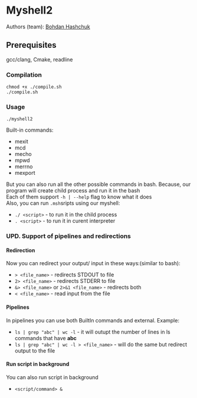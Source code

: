 
# Myshell2
Authors (team): [Bohdan Hashchuk](https://github.com/gashchukk) 
## Prerequisites
gcc/clang, Cmake, readline
### Compilation
```
chmod +x ./compile.sh
./compile.sh
```

### Usage
```
./myshell2
```
Built-in commands:
- mexit
- mcd
- mecho
- mpwd
- merrno
- mexport

But you can also run all the other possible commands in bash. Because, our program will create child process and run it in the bash<br>
Each of them support `-h | --help` flag to know what it does<br>
Also, you can run ```.msh```sripts using our myshell:
* `./ <script>` - to run it in the child process
* `. <script>` - to run it in curent interpreter

### UPD. Support of pipelines and redirections
#### Redirection
Now you can redirect your output/ input in these ways:(similar to bash):
- `> <file_name>` - redirects STDOUT to file
- `2> <file_name>` - redirects STDERR to file
- `&> <file_name>` or `2>&1 <file_name>` - redirects both
- `< <file_name>` - read input from the file
#### Pipelines
In pipelines you can use both BuiltIn commands and external. Example:
- `ls | grep "abc" | wc -l` - it will outupt the number of lines in ls commands that have **abc**
- `ls | grep "abc" | wc -l > <file_name>` - will do the same but redirect output to the file

#### Run script in background
You can also run script in background
- `<script/command> &`
